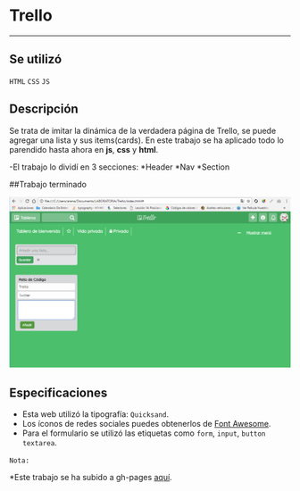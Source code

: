 # Trello

***
## Se utilizó

`HTML`   `CSS` `JS`


## Descripción

Se trata de imitar la dinámica de la verdadera página de Trello, se puede agregar una lista y sus items(cards).
En este trabajo se ha aplicado todo lo parendido hasta ahora en **js**, **css** y **html**.

-El trabajo lo dividí en 3 secciones:
*Header
*Nav
*Section

##Trabajo terminado

![Trello](assets/docs/trello-final.png)


## Especificaciones

* Esta web utilizó la tipografía: `Quicksand`.
* Los íconos de redes sociales puedes obtenerlos de [Font Awesome](http://fontawesome.io/).
* Para el formulario se utilizó las etiquetas como `form`, `input`, `button` `textarea`.

`Nota:`

*Este trabajo se ha subido a gh-pages [aquí](https://yaniraab.github.io/trello/).

